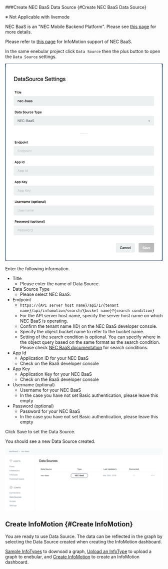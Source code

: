###Create NEC BaaS Data Source {#Create NEC BaaS Data Source}

※ Not Applicable with livemode

NEC BaaS is an "NEC Mobile Backend Platform". Please see [this page](https://nec-baas.github.io/index.html) for more details.

Please refer to [this page](https://github.com/nec-baas/baas-infomotion) for InfoMotion support of NEC BaaS.

In the same enebular project click `Data Source` then the plus button to open the `Data Source` settings.

![CreateDataSource-createModal](./../../../../img/InfoMotion/DataSource/NEC-BaaS/CreateDataSource-createModal.png)

Enter the following information.

* Title
	* Please enter the name of Data Source.
* Data Source Type
	* Please select NEC BaaS.
* Endpoint
	* `https://{API server host name}/api/1/{tenant name}/api/infomotion/search/{bucket name}?{search condition}`
	* For the API server host name, specify the server host name on which NEC BaaS is operating.
	* Confirm the tenant name (ID) on the NEC BaaS developer console.
	* Specify the object bucket name to refer to the bucket name.
	* Setting of the search condition is optional. You can specify where in the object query based on the same format as the search condition. Please check [NEC BaaS documentation](https://nec-baas.github.io/documents.html) for search conditions.
* App Id
	* Application ID for your NEC BaaS
	* Check on the BaaS developer console
* App Key
	* Application Key for your NEC BaaS
	* Check on the BaaS developer console
* Username (optional)
	* Username for your NEC BaaS
	* In the case you have not set Basic authentication, please leave this empty
* Password (optional)
	* Password for your NEC BaaS
	* In the case you have not set Basic authentication, please leave this empty

Click Save to set the Data Source.

You should see a new Data Source created.

![CreateDataSource-addNewOne](./../../../../img/InfoMotion/DataSource/NEC-BaaS/CreateDataSource-addNewOne.png)

## Create InfoMotion {#Create InfoMotion}

You are ready to use Data Source.
The data can be reflected in the graph by selecting the Data Source created when creating the InfoMotion dashboard.

[Sample InfoTypes](./../../SampleInfoTypes.md) to downoad a graph, 
[Upload an InfoType](./../../UploadInfoType.md) to upload a graph to enebular, 
and [Create InfoMotion](./../../CreateInfoMotion.md) to create an InfoMotion dashboard.
